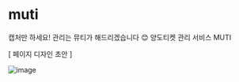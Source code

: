 # muti

캡처만 하세요! 관리는 뮤티가 해드리겠습니다 😊
양도티켓 관리 서비스 MUTI

[ 페이지 디자인 초안 ]

![image](https://github.com/kjeongh/muti/assets/88549117/ef528c5d-02d0-431f-82aa-0435269eecbf)
